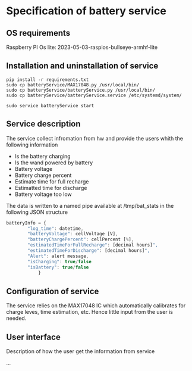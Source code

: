 # Specification of battery service

## OS requirements

Raspberry PI Os lite:  2023-05-03-raspios-bullseye-armhf-lite

## Installation and uninstallation of service

```
pip install -r requirements.txt
sudo cp batteryService/MAX17048.py /usr/local/bin/
sudo cp batteryService/batteryService.py /usr/local/bin/
sudo cp batteryService/batteryService.service /etc/systemd/system/

sudo service batteryService start
```


## Service description

The service collect infromation from hw and provide the users whith the following information

- Is the battery charging
- Is the wand powered by battery
- Battery voltage
- Battery charge percent
- Estimate time for full recharge
- Estimatted time for discharge
- Battery voltage too low

The data is written to a named pipe available at /tmp/bat_stats in the following JSON structure 
```javascript
batteryInfo = {
        "log_time": datetime,
        "batteryVoltage": cellVoltage [V],
        "batteryChargePercent": cellPercent [%],
        "estimatedTimeForFullRecharge": [decimal hours]",
        "estimatedTimeForDischarge": [decimal hours]",
        "Alert": alert message,
        "isCharging": true/false
        "isBattery": true/false
            }         
```
## Configuration of service
The service relies on the MAX17048 IC which automatically calibrates for charge leves, time estimation, etc. Hence little input from the user is needed.

## User interface

Description of how the user get the information from service

...

